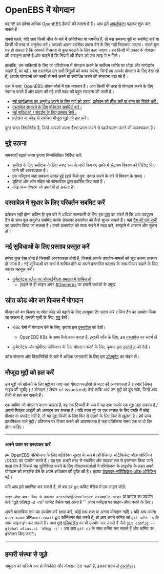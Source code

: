 # OpenEBS में योगदान

महान!! हम हमेशा अधिक OpenEBS हैकर्स की तलाश में हैं। आप इसे [अवलोकन](./contribute/design/README.md)) पढ़कर शुरू कर सकते हैं

सबसे पहले, यदि आप किसी चीज के बारे में अनिश्चित या भयभीत हैं, तो बस समस्या पूछें या सबमिट करें या किसी भी तरह से अनुरोध करें। आपको अपना सर्वश्रेष्ठ प्रयास देने के लिए नहीं चिल्लाया जाएगा। सबसे बुरा यह हो सकता है कि आपको विनम्रता से कुछ बदलने के लिए कहा जाएगा। हम किसी भी प्रकार के योगदान की सराहना करते हैं और चाहते हैं कि नियमों की दीवार को उस तरह से न मिले।

हालांकि, उन व्यक्तियों के लिए जो परियोजना में योगदान करने के सर्वोत्तम तरीके पर थोड़ा और मार्गदर्शन चाहते हैं, पर पढ़ें। यह दस्तावेज़ उन सभी बिंदुओं को कवर करेगा, जिन्हें हम आपके योगदान के लिए देख रहे हैं, आपके योगदानों को जल्दी से मर्ज करने या संबोधित करने की संभावना बढ़ा रहे हैं।

उस ने कहा, OpenEBS ओपन सोर्स में एक नवाचार है। आप किसी भी तरह से योगदान करने के लिए स्वागत करते हैं और प्रदान की गई सभी मदद की बहुत सराहना की जाती है।

- [नई कार्यक्षमता का अनुरोध करने के लिए मुद्दों को उठाएं, प्रलेखन को ठीक करें या बग्स को रिपोर्ट करें।](#raising-issues)
- [दस्तावेज़ सुधारने के लिए परिवर्तन सबमिट करें।](#submit-change-to-improve-documentation)
- [नई सुविधाओं / संवर्द्धन के लिए प्रस्ताव भेजें।](#submit-proposals-for-new-features)
- [प्रलेखन या कोड से संबंधित मौजूदा मुद्दों को हल करें।](#contributing-to-source-code-and-bug-fixes)

कुछ सरल दिशानिर्देश हैं, जिन्हें आपको अपना हैक्स प्रदान करने से पहले पालन करने की आवश्यकता है।

## मुद्दे उठाना

समस्याएँ बढ़ाते समय कृपया निम्नलिखित निर्दिष्ट करें:

- समीक्षा के लिए समीक्षक के लिए स्पष्ट रूप से जारी किए गए खाके में सेटअप विवरण को निर्दिष्ट किए जाने की आवश्यकता है।
- एक परिदृश्य जहां समस्या उत्पन्न हुई (इसे कैसे पुन: उत्पन्न करने के बारे में विवरण के साथ)।
- त्रुटियां और लॉग संदेश जो सॉफ्टवेयर द्वारा प्रदर्शित किए जाते हैं।
- कोई अन्य विवरण जो उपयोगी हो सकता है।

## दस्तावेज़ में सुधार के लिए परिवर्तन सबमिट करें

प्रलेखन सही होना कठिन है! इस बारे में अधिक जानकारी के लिए इस [पृष्ठ](./contribute/CONTRIBUTING-TO-DEVELOPER-DOC.md) का संदर्भ लें कि आप उपयुक्त टैग के साथ पुल अनुरोध सबमिट करके डेवलपर दस्तावेज़ को कैसे सुधार सकते हैं। यहां [टैग की एक सूची](./contribute/labels-of-issues.md) का उपयोग किया जा सकता है। हमारे दस्तावेज़ को साफ रखने में मदद करें, समझने में आसान और सुलभ हों।

## नई सुविधाओं के लिए प्रस्ताव प्रस्तुत करें

हमेशा कुछ ऐसा होता है जिसकी आवश्यकता होती है, जिससे आपके उपयोग-मामलों को सूट करना आसान हो जाता है। नई सुविधाओं पर चर्चा में शामिल होने या अपने प्रस्तावित बदलाव के साथ पीआर बढ़ाने के लिए स्वतंत्र महसूस करें।

- [कुबेरनेट्स स्लैक पर ओपनईबीएस समुदाय में शामिल हों](https://kubernetes.slack.com)
  - [पहले से ही साइन अप? [#Openebs](https://kubernetes.slack.com/messages/openebs/) पर हमारी चर्चाओं के प्रमुख

## स्रोत कोड और बग फिक्स में योगदान

पीआर को बग फिक्स या स्रोत कोड को बढ़ाने के लिए उपयुक्त टैग प्रदान करें। जिन टैग का उपयोग किया जा सकता है, उनकी सूची के लिए, [यह](./contribute/labels-of-issues.md) देखें।

- K8s डेमो में योगदान देने के लिए, कृपया इस [दस्तावेज़](./contribute/CONTRIBUTING-TO-K8S-DEMO.md) को देखें।

  - OpenEBS K8s के साथ कैसे काम करता है, इसकी जाँच के लिए, इस [दस्तावेज](./k8s/README.md) का संदर्भ लें

- कुबेरनेट्स ओपनईबीएस प्रोविजनर के लिए योगदान करने के लिए, कृपया इस [दस्तावेज़](./contribute/CONTRIBUTING-TO-KUBERNETES-OPENEBS-PROVISIONER.md) को देखें।

कोड संरचना और दिशानिर्देशों के बारे में अधिक जानकारी के लिए इस [डॉक्यूमेंट](./contribute/design/code-structuring.md) का संदर्भ लें।

## मौजूदा मुद्दों को हल करें

उन मुद्दों को खोजने के लिए [मुद्दों](https://github.com/openebs/openebs/issues) पर जाएं जहां योगदानकर्ताओं से मदद की आवश्यकता है। हमारे [लेबल गाइड की सूची] (./ योगदान / लेबल-of-issues.md) देखें ताकि आप उन मुद्दों को ढूंढ सकें, जिन्हें आप तेजी से हल कर सकते हैं।

एक व्यक्ति जो योगदान करना चाहता है, वह एक टिप्पणी के रूप में यह दावा करके एक मुद्दा उठा सकता है / अपनी गिटहब आईडी को असाइन कर सकता है। यदि उक्त मुद्दे पर एक सप्ताह के लिए प्रगति में कोई पीआर या अपडेट नहीं है, तो यह मुद्दा किसी के लिए फिर से उठाने के लिए फिर से खुलता है। हमें उच्च प्राथमिकता वाले मुद्दों / प्रतिगमन पर विचार करने की आवश्यकता है जहां प्रतिक्रिया समय एक या दो दिन होना चाहिए।

---

### अपने काम पर हस्ताक्षर करें

हम OpenEBS परियोजना के लिए अतिरिक्त सुरक्षा के रूप में ओरिजिनल सर्टिफिकेट ऑफ़ ओरिजिन (DCO) का उपयोग करते हैं। यह एक अच्छी तरह से स्थापित और व्यापक रूप से इस्तेमाल किया जाने वाला तंत्र है जिससे यह सुनिश्चित करने के लिए योगदानकर्ताओं ने परियोजना के लाइसेंस के तहत अपने योगदान को लाइसेंस देने के अपने अधिकार की पुष्टि की है। कृपया [डेवलपर-सर्टिफिकेट-ऑफ-ओरिजिन](./contribute/developer-certificate-of-origin) पढ़ें।

यदि आप इसे प्रमाणित कर सकते हैं, तो बस हर git कमिट मैसेज में एक लाइन जोड़ें:

`साइन-ऑफ-बाय: रैंडम जे डेवलपर <random@developer.example.org>`
या कमांड का उपयोग करें "git प्रतिबद्ध -s -m" कमिट मैसेज यहां आता है "` अपने कमेंट्स पर साइन-ऑफ करने के लिए।

अपने वास्तविक नाम का उपयोग करें (क्षमा करें, कोई छद्म शब्द या अनाम योगदान नहीं)। यदि आप अपना `user.name` और`user.email` git कॉन्फिगर सेट करते हैं, तो आप अपने कमिट को `git कमिट -s` के साथ साइन इन कर सकते हैं। आप git [एलियासेस](https://git-scm.com/book/en/v2/Git-Basics-Git-Aliases) का भी उपयोग कर सकते हैं जैसे `git config --global alias.ci 'प्रतिबद्ध -s'`। अब आप `git ci` के साथ कमिट कर सकते हैं और कमिट पर हस्ताक्षर किए जाएंगे।

---

## हमारी संस्था से जुड़े

समुदाय को सक्रिय रूप से विकसित और योगदान देना चाहते हैं, इसका संदर्भ लें [दस्तावेज़](./community/README.md)।
